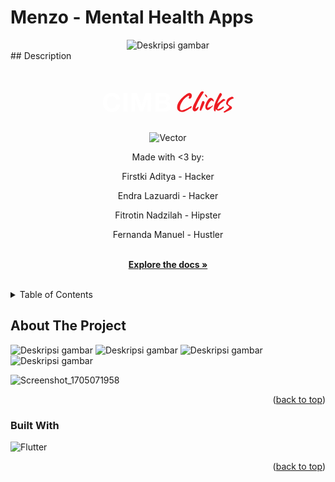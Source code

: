 
# Menzo - Mental Health Apps
<div align="center">
  <img src="assets/img/menzobanner.png" alt="Deskripsi gambar">
</div>
## Description


<a name="readme-top"></a>

<!-- PROJECT LOGO -->
<br />
<div align="center">
  <a href="https://github.com/github_username/repo_name">
                <svg id="idx_logo" width="247" height="69" viewBox="0 0 247 69" fill="none"
                    xmlns="http://www.w3.org/2000/svg">
                    <g clip-path="url(#clip0_51_3550)">
                        <path
                            d="M39.8607 30.4266C39.45 27.5053 36.6511 25.2795 33.4393 25.2795C27.6372 25.2795 25.4554 30.2201 25.4554 35.3651C25.4554 40.2667 27.6372 45.2096 33.4393 45.2096C37.3921 45.2096 39.6151 42.4925 40.1084 38.6213H46.3647C45.7063 45.9529 40.643 50.6437 33.4393 50.6437C24.3428 50.6437 18.9949 43.851 18.9949 35.3651C18.9949 26.638 24.3428 19.8475 33.4393 19.8475C39.902 19.8475 45.3368 23.634 46.1192 30.4266"
                            fill="white" />
                        <path d="M51.4714 49.9416H57.932V20.5453H51.4714V49.9416Z" fill="white" />
                        <path
                            d="M64.5273 20.5453H73.6216L80.495 40.7623H80.5797L87.0816 20.5453H96.178V49.9416H90.1282V29.1094H90.0456L82.8419 49.9416H77.8634L70.6575 29.3159H70.5749V49.9416H64.5273"
                            fill="white" />
                        <path
                            d="M109.236 44.9183H116.151C118.702 44.9183 120.925 44.0988 120.925 41.0492C120.925 38.0431 119.03 36.8519 116.275 36.8519H109.236V44.9183ZM109.236 32.4481H115.779C118.043 32.4481 119.732 31.4157 119.732 28.9442C119.732 26.1424 117.591 25.5686 115.286 25.5686H109.236V32.4481ZM102.773 20.5453H116.603C122.201 20.5453 125.988 22.3581 125.988 27.8335C125.988 30.7157 124.547 32.7329 121.996 33.9675C125.578 34.9978 127.388 37.7562 127.388 41.4209C127.388 47.3897 122.324 49.9416 117.016 49.9416H102.773"
                            fill="white" />
                        <path fill-rule="evenodd" clip-rule="evenodd"
                            d="M166.968 33.4176C168.413 30.3071 171.138 25.2838 173.253 22.0408C174.174 20.6279 175.115 19.0346 176.514 18.0413C177.121 17.6109 177.844 17.3218 178.594 17.4805C179.007 17.5674 179.378 17.7804 179.704 18.0391C180.695 18.8259 179.515 20.3323 179.048 21.1083C178.298 22.3559 177.412 23.5167 176.645 24.7535C174.722 27.8596 172.846 31.0135 171.199 34.3218C170.297 36.1303 169.463 37.9779 168.717 39.8689C168.433 40.5993 166.601 44.551 167.242 44.927C168 45.3661 169.165 43.875 169.634 43.462C170.036 43.1055 170.921 42.3317 171.499 42.5512C172.807 43.049 171.223 45.3661 170.827 46.0073C169.71 47.8223 168.155 49.4851 165.986 49.5612C164.171 49.6264 162.648 48.2048 162.47 46.2312C162.359 45.0031 162.576 43.7489 162.848 42.5599C163.593 39.2929 165.327 36.3607 166.968 33.4176Z"
                            fill="#ED1C23" />
                        <path fill-rule="evenodd" clip-rule="evenodd"
                            d="M160.97 42.1425C160.97 42.3729 160.916 42.6273 160.801 42.8859C160.266 44.0814 158.61 44.6379 157.585 45.3117C155.859 46.442 154.086 47.4984 152.226 48.3961C149.051 49.9307 146.172 51.6348 141.178 49.3786C137.386 47.6549 136.708 42.949 138.522 38.0322C140.078 33.8045 143.069 30.1201 146.626 26.914C150.205 23.6949 154.123 20.6561 156.976 20.3583C157.998 20.2496 159.106 20.3996 159.934 21.1408C161.551 22.5841 161.344 25.3816 160.473 27.2162C159.94 28.3312 159.33 29.0681 158.154 29.2398C157.146 29.3876 155.927 29.0507 156.135 27.6683C156.255 26.8945 157.12 25.4077 156.596 24.6686C155.879 23.6536 153.228 26.012 152.634 26.4445C151.504 27.2814 150.457 28.2465 149.425 29.2289C147.634 30.9331 146.159 33.1437 144.92 35.3499C143.49 37.9018 142.169 40.8753 142.138 43.9293C142.13 44.8813 142.175 45.9747 142.671 46.8072C144.046 49.1112 147.512 47.444 149.305 46.7898C151.063 46.1551 152.765 45.3639 154.412 44.4662C156.116 43.5358 157.682 42.4186 159.343 41.4296C160.316 40.847 160.968 41.3492 160.97 42.1425Z"
                            fill="#ED1C23" />
                        <path fill-rule="evenodd" clip-rule="evenodd"
                            d="M181.732 22.5603C182.529 24.7948 183.444 26.9293 186 27.6097C186.002 25.5556 184.576 21.5126 181.732 22.5603Z"
                            fill="#ED1C23" />
                        <path fill-rule="evenodd" clip-rule="evenodd"
                            d="M181.499 35.1434C181.443 34.6022 181.16 34.124 180.552 33.6067C179.813 32.9806 178.761 32.6916 178.081 33.5284C177.56 34.1675 177.344 35.0239 177.036 35.7673C176.549 36.9388 176.18 38.1474 175.752 39.3429C174.835 41.8904 174.098 44.5031 173.624 47.1702C174.137 47.8418 174.552 48.6004 175.932 48.5091C177.201 45.9529 178.485 43.4011 179.615 40.7797C180.202 39.4255 180.747 38.0539 181.234 36.6606C181.438 36.0759 181.545 35.589 181.499 35.1434Z"
                            fill="#ED1C23" />
                        <path fill-rule="evenodd" clip-rule="evenodd"
                            d="M194.92 40.7059C194.842 40.8319 194.775 40.9319 194.759 40.9537C194.44 41.4123 194.047 41.8166 193.636 42.197C192.184 43.5359 190.961 45.1053 189.431 46.3595C188.329 47.2637 186.982 47.8571 185.572 47.3159C183.818 46.6464 182.275 44.2315 182.777 40.9645C183.423 36.7651 186.754 30.7723 188.903 28.9878C190.485 27.6727 192.454 27.7575 193.999 29.0725C194.981 29.9072 196.287 31.507 196.313 32.8764C196.32 33.2372 196.246 33.4546 196.118 33.5655C195.753 33.8958 194.955 33.3416 194.505 32.9568C193.947 32.4808 193.332 31.9026 192.53 32.0743C192.008 32.1874 191.406 32.8699 191.02 33.2177C190.426 33.7567 189.887 34.3523 189.405 34.9892C188.401 36.3086 187.638 37.7975 187.054 39.343C186.769 40.1103 185.037 43.5794 186.808 43.7033C187.375 43.7446 187.875 43.4338 188.371 43.2599C188.953 43.0577 189.503 42.8252 190.087 42.5839C190.933 42.2339 191.874 41.8035 192.702 41.3145C193.399 40.9037 194.247 40.3363 195.161 40.1103C195.259 40.0864 195.072 40.4624 194.92 40.7059Z"
                            fill="#ED1C23" />
                        <path fill-rule="evenodd" clip-rule="evenodd"
                            d="M214.278 30.8701C213.991 30.5267 213.402 30.0028 212.959 29.8898C212.083 29.6637 210.764 30.3158 210.047 30.7353C209.195 31.2353 208.469 31.9026 207.75 32.5547C206.027 34.1219 203.51 35.9564 201.785 37.6453C202.289 36.0955 202.917 34.1023 203.66 32.7351C204.134 31.8656 204.356 31.007 204.897 30.1897C205.525 29.2464 206.094 28.253 206.711 27.301C207.572 25.9794 209.119 24.234 209.243 22.5907C209.336 21.3691 207.704 19.7411 206.203 20.2084C203.613 23.7884 202.004 28.1574 200.001 31.933C198.769 35.2826 197.011 38.7821 196.604 42.3491C196.537 42.9512 196.461 43.5533 196.4 44.1575C196.294 45.2139 196.194 46.316 196.391 47.368C196.563 48.2875 196.972 48.9808 197.76 49.4873C199.075 50.3285 199.201 48.1397 199.288 47.305C199.419 46.0595 199.703 44.8705 200.057 43.7054L199.495 46.0508C200.596 46.8246 201.02 47.931 202.298 48.2701C204.73 48.9113 206.963 47.4419 208.808 46.1421C209.454 45.6878 211.644 44.6118 212.305 43.4968C212.605 42.9925 212.59 42.4795 211.97 42.0143C211.257 41.4774 210.104 42.6338 209.452 43.0207C208.293 43.7119 207.135 44.4053 205.905 44.9748C205.503 45.1596 201.955 46.1529 201.933 46.2421C202.259 44.8814 202.743 43.5576 203.402 42.31C204.599 40.045 206.012 37.9257 207.998 36.252C208.963 35.4347 209.98 34.6718 211.005 33.9219C211.518 33.5458 212.025 33.1611 212.546 32.7981C213.005 32.4786 214.08 32.5307 214.456 32.1569C214.819 31.7982 214.587 31.2396 214.278 30.8701Z"
                            fill="#ED1C23" />
                        <path fill-rule="evenodd" clip-rule="evenodd"
                            d="M216.025 35.8867C216.108 35.1911 216.292 34.4956 216.466 33.8804C216.653 33.2305 216.888 32.5915 217.183 31.9807C217.718 30.8678 218.448 29.8548 219.363 29.0245C220.25 28.2203 221.288 27.6008 222.397 27.1508C223.366 26.7574 225.211 25.9706 226.252 26.3466C226.782 26.5357 228.529 27.9116 227.851 28.6507C227.151 29.4179 226.617 29.1658 225.806 29.5201C223.433 30.5569 218.183 34.0978 219.109 37.8734C219.146 38.0234 219.361 38.382 219.469 38.4951C221.127 40.1883 227.631 41.962 224.607 45.592C223.331 47.1201 221.204 47.9004 219.224 48.8438C218.376 49.2459 217.357 49.748 216.345 50.2588C215.291 50.7913 213.296 52.3107 212.164 51.1174C211.257 50.1566 213.024 49.3133 213.674 48.9003C214.606 48.309 215.549 47.733 216.468 47.1157C218.292 45.8876 220.024 44.4704 221.206 42.588C221.356 42.3511 216.944 39.1515 216.536 38.5777C215.988 37.8082 215.912 36.8453 216.025 35.8867Z"
                            fill="#ED1C23" />
                    </g>
                    <defs>
                        <clipPath id="clip0_51_3550">
                            <rect width="247" height="69" fill="white" />
                        </clipPath>
                    </defs>
                </svg>
  </a>
  
![Vector](https://github.com/Mental-Zone/mental-zone/assets/67546532/b3f0139f-f90a-4f25-8098-f72e736b412d)

<p align="center">
    Made with <3 by:
    <p>Firstki Aditya - Hacker</p>
    <p>Endra Lazuardi - Hacker</p>
    <p>Fitrotin Nadzilah - Hipster</p>
    <p>Fernanda Manuel - Hustler</p>
    <br />
    <a href="https://github.com/Mental-Zone/mental-zone"><strong>Explore the docs »</strong></a>
    <br />
    <br />
  </p>
</div>

<!-- TABLE OF CONTENTS -->
<details>
  <summary>Table of Contents</summary>
  <ol>
    <li>
      <a href="#about-the-project">About The Project</a>
      <ul>
        <li><a href="#built-with">Built With</a></li>
      </ul>
    </li>
  </ol>
</details>

<!-- ABOUT THE PROJECT -->

## About The Project

<img src="assets/img/screenshoot/screenshoot1.jpeg" alt="Deskripsi gambar">
<img src="assets/img/screenshoot/screenshoot2.jpeg" alt="Deskripsi gambar">
<img src="assets/img/screenshoot/screenshoot3.jpeg" alt="Deskripsi gambar">
<img src="assets/img/screenshoot/screenshoot4.jpeg" alt="Deskripsi gambar">

![Screenshot_1705071958](https://github.com/Mental-Zone/mental-zone/assets/67546532/367c7eac-c616-4e80-b784-b4175a6c12b7)



<p align="right">(<a href="#readme-top">back to top</a>)</p>

### Built With

![Flutter]


<p align="right">(<a href="#readme-top">back to top</a>)</p>


[Flutter]: https://img.shields.io/badge/Flutter-02569B?style=for-the-badge&logo=flutter&logoColor=white
